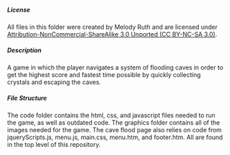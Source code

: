 ##### License
All files in this folder were created by Melody Ruth and are licensed under [Attribution-NonCommercial-ShareAlike 3.0 Unported (CC BY-NC-SA 3.0)](https://creativecommons.org/licenses/by-nc-sa/3.0/).

##### Description
A game in which the player navigates a system of flooding caves in order to get the highest score and fastest time possible by quickly collecting crystals and escaping the caves.

##### File Structure
The code folder contains the html, css, and javascript files needed to run the game, as well as outdated code.
The graphics folder contains all of the images needed for the game.
The cave flood page also relies on code from jqueryScripts.js, menu.js, main.css, menu.htm, and footer.htm. All are found in the top level of this repository.

